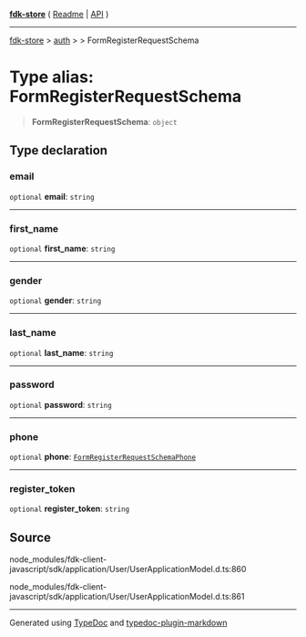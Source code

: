 [**fdk-store**](../../../README.md) ( [Readme](../../../README.md) \| [API](../../../API.md) )

---

[fdk-store](../../../API.md) > [auth](../../README.md) > [<internal>](../README.md) > FormRegisterRequestSchema

# Type alias: FormRegisterRequestSchema

> **FormRegisterRequestSchema**: `object`

## Type declaration

### email

`optional` **email**: `string`

---

### first_name

`optional` **first_name**: `string`

---

### gender

`optional` **gender**: `string`

---

### last_name

`optional` **last_name**: `string`

---

### password

`optional` **password**: `string`

---

### phone

`optional` **phone**: [`FormRegisterRequestSchemaPhone`](type-alias.FormRegisterRequestSchemaPhone.md)

---

### register_token

`optional` **register_token**: `string`

## Source

node_modules/fdk-client-javascript/sdk/application/User/UserApplicationModel.d.ts:860

node_modules/fdk-client-javascript/sdk/application/User/UserApplicationModel.d.ts:861

---

Generated using [TypeDoc](https://typedoc.org/) and [typedoc-plugin-markdown](https://www.npmjs.com/package/typedoc-plugin-markdown)
